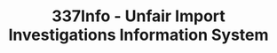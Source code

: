 ---
bigquery: https://console.cloud.google.com/bigquery?p=patents-public-data&d=usitc_investigations&page=dataset&project=sheets-management-319211
citation: US International Trade Commission 337Info Unfair Import Investigations Information
  System
contributors: US International Trade Comission
cost: None
description: US International Trade Commission 337Info Unfair Import Investigations
  Information System contains data on investigations done under Section 337. Section
  337 declares the infringement of certain statutory intellectual property rights
  and other forms of unfair competition in import trade to be unlawful practices.
  Most Section 337 investigations involve allegations of patent or registered trademark
  infringement.
documentation: FAQ and tutorial available on the site
last_edit: 04/07/2022, 19:25:26
location: https://pubapps2.usitc.gov/337external/
maintained_by: US International Trade Comission
schema_fields:
- currentStatus
- currentActiveALJ
- ouiiParticipation
- actualStartDateEvidHear
- trademarkNumbers
- dateOfPublicationFrNotice
- gcAttorney
- complainant
- teoReliefGranted
- actualEndDateEvidHear
- title
- investigationType
- investigationTermDate
- issueDateOtherNonFinal
- copyrightNumbers
- dateCreated
- startDateMarkmanHearing
- aljAssigned
- markmanHearing
- targetDate
- teoProceedingInvolved
- finalIdOnViolationDue
- investigationNo
- teoIdIssueDate
- ouiiAttorney
- endDateMarkmanHearing
- cafcAppeals
- dateComplaintFiled
- docketNo
- publication_number
- htsNumbers
- patentNumbers
- scheduledEndDateEvidHear
- invUnfairAct
- respondent
- internalRemand
- id
- finalDetNoViolation
- lastUpdated
- patentNumber
- scheduledStartDateEvidHear
- teoIdDueDate
- finalIdOnViolationIssue
- finalDetViolation
shortname: unfair_import_investigations
tags:
- import
- legal
- trade
timeframe: 2008-2021 (prior to 2008 downloadable as a JSON file)
title: 337Info - Unfair Import Investigations Information System
uuid: 2721f5ec-e599-4890-9265-9706719fc71e
---